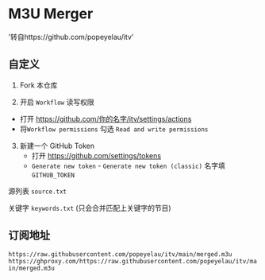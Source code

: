 # M3U Merger
'转自https://github.com/popeyelau/itv'

## 自定义

1. Fork 本仓库

2. 开启 `Workflow` 读写权限

- 打开 https://github.com/你的名字/itv/settings/actions
- 将`Workflow permissions` 勾选 `Read and write permissions`

3. 新建一个 GitHub Token
   - 打开 https://github.com/settings/tokens
   - `Generate new token` - `Generate new token (classic)` 名字填 `GITHUB_TOKEN`

源列表 `source.txt`

关键字 `keywords.txt` (只会合并匹配上关键字的节目)

## 订阅地址

`https://raw.githubusercontent.com/popeyelau/itv/main/merged.m3u`
`https://ghproxy.com/https://raw.githubusercontent.com/popeyelau/itv/main/merged.m3u`
